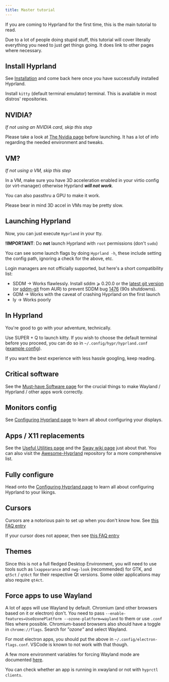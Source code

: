 ```yaml
---
title: Master tutorial
---
```


If you are coming to Hyprland for the first time, this is the main tutorial to
read.

Due to a lot of people doing stupid stuff, this tutorial will cover literally
everything you need to just get things going. It does link to other pages where
necessary.

## Install Hyprland

See [Installation](../Installation) and come back here once you have
successfully installed Hyprland.

Install `kitty` (default terminal emulator) terminal. This is available in most
distros' repositories.

## NVIDIA?

_If not using an NVIDIA card, skip this step_

Please take a look at [The Nvidia page](../../Nvidia) before launching. It has a
lot of info regarding the needed environment and tweaks.

## VM?

_If not using a VM, skip this step_

In a VM, make sure you have 3D acceleration enabled in your virtio config (or
virt-manager) otherwise Hyprland _**will not work**_.

You can also passthru a GPU to make it work.

Please bear in mind 3D accel in VMs may be pretty slow.

## Launching Hyprland

Now, you can just execute `Hyprland` in your tty.

**!IMPORTANT**: Do **not** launch Hyprland with `root` permissions (don't
`sudo`)

You can see some launch flags by doing `Hyprland -h`, these include setting the
config path, ignoring a check for the above, etc.

Login managers are not officially supported, but here's a short compatibility
list:

- SDDM → Works flawlessly. Install sddm ⩾ 0.20.0 or the
  [latest git version](https://github.com/sddm/sddm) (or
  [sddm-git](https://aur.archlinux.org/packages/sddm-git) from AUR) to prevent
  SDDM bug [1476](https://github.com/sddm/sddm/issues/1476) (90s shutdowns).
- GDM → Works with the caveat of crashing Hyprland on the first launch
- ly → Works poorly

## In Hyprland

You're good to go with your adventure, technically.

Use <key>SUPER</key> + <key>Q</key> to launch kitty. If you wish to choose the
default terminal before you proceed, you can do so in
`~/.config/hypr/hyprland.conf`
([example config](https://github.com/hyprwm/Hyprland/blob/main/example/hyprland.conf)).

If you want the best experience with less hassle googling, keep reading.

## Critical software

See the [Must-have Software page](../../Useful-Utilities/Must-have) for the
crucial things to make Wayland / Hyprland / other apps work correctly.

## Monitors config

See [Configuring Hyprland page](../../Configuring/Monitors) to learn all about
configuring your displays.

## Apps / X11 replacements

See the [Useful Utilities page](../../Useful-Utilities) and the
[Sway wiki page](https://github.com/swaywm/sway/wiki/Useful-add-ons-for-sway)
just about that. You can also visit the
[Awesome-Hyprland](https://github.com/hyprland-community/awesome-hyprland)
repository for a more comprehensive list.

## Fully configure

Head onto the
[Configuring Hyprland page](../../Configuring/Configuring-Hyprland) to learn all
about configuring Hyprland to your likings.

## Cursors

Cursors are a notorious pain to set up when you don't know how. See
[this FAQ entry](../../FAQ#how-do-i-change-me-mouse-cursor)

If your cursor does not appear, then see
[this FAQ entry](../../FAQ#me-cursor-no-render)

## Themes

Since this is not a full fledged Desktop Environment, you will need to use tools
such as `lxappearance` and `nwg-look` (recommended) for GTK, and `qt5ct` /
`qt6ct` for their respective Qt versions. Some older applications may also
require `qt4ct`.

## Force apps to use Wayland

A lot of apps will use Wayland by default. Chromium (and other browsers based on
it or electron) don't. You need to pass
`--enable-features=UseOzonePlatform --ozone-platform=wayland` to them or use
`.conf` files where possible. Chromium-based browsers also should have a toggle
in `chrome://flags`. Search for _"ozone"_ and select Wayland.

For most electron apps, you should put the above in
`~/.config/electron-flags.conf`. VSCode is known to not work with that though.

A few more environment variables for forcing Wayland mode are documented
[here](../../Configuring/Environment-variables).

You can check whether an app is running in xwayland or not with
`hyprctl clients`.
